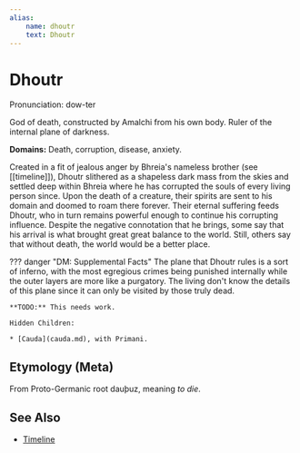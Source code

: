 ```yaml
---
alias:
    name: dhoutr
    text: Dhoutr
---
```

# Dhoutr

Pronunciation: dow-ter

God of death, constructed by Amalchi from his own body. Ruler of the internal plane of darkness.

**Domains:** Death, corruption, disease, anxiety.

Created in a fit of jealous anger by Bhreia's nameless brother (see [[timeline]]), Dhoutr slithered as a shapeless dark mass from the skies and settled deep within Bhreia where he has corrupted the souls of every living person since. Upon the death of a creature, their spirits are sent to his domain and doomed to roam there forever. Their eternal suffering feeds Dhoutr, who in turn remains powerful enough to continue his corrupting influence. Despite the negative connotation that he brings, some say that his arrival is what brought great great balance to the world. Still, others say that without death, the world would be a better place.

??? danger "DM: Supplemental Facts"
    The plane that Dhoutr rules is a sort of inferno, with the most egregious crimes being punished internally while the outer layers are more like a purgatory. The living don't know the details of this plane since it can only be visited by those truly dead.

    **TODO:** This needs work. 

    Hidden Children:

    * [Cauda](cauda.md), with Primani.

## Etymology (Meta)

From Proto-Germanic root dauþuz, meaning *to die*.

## See Also

- [Timeline](../lore/timeline.md)
